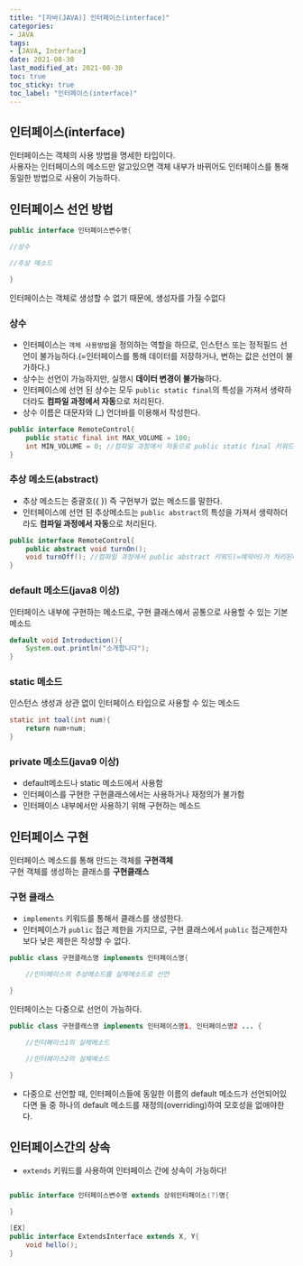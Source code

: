 ```yaml
---
title: "[자바(JAVA)] 인터페이스(interface)"
categories:
- JAVA
tags: 
- [JAVA, Interface]
date: 2021-08-30
last_modified_at: 2021-08-30
toc: true
toc_sticky: true
toc_label: "인터페이스(interface)"
---
```


## 인터페이스(interface)

인터페이스는 객체의 사용 방법을 명세한 타입이다.   
사용자는 인터페이스의 메소드만 알고있으면 객체 내부가 바뀌어도 인터페이스를 통해 동일한 방법으로 사용이 가능하다.

## 인터페이스 선언 방법

```java
public interface 인터페이스변수명{

//상수

//추상 메소드

}
```
인터페이스는 객체로 생성할 수 없기 때문에, 생성자를 가질 수없다

### 상수
* 인터페이스는 `객체 사용방법`을 정의하는 역할을 하므로, 인스턴스 또는 정적필드 선언이 불가능하다.(=인터페이스를 통해 데이터를 저장하거나, 변하는 값은 선언이 불가하다.)
* 상수는 선언이 가능하지만, 실행시 **데이터 변경이 불가능**하다.
* 인터페이스에 선언 된 상수는 모두 `public static final`의 특성을 가져서 생략하더라도 **컴파일 과정에서 자동**으로 처리된다.
* 상수 이름은 대문자와 (_) 언더바를 이용해서 작성한다.

```java
public interface RemoteControl{
    public static final int MAX_VOLUME = 100;
    int MIN_VOLUME = 0; //컴파일 과정에서 자동으로 public static final 키워드(=예약어)가 처리된다.
}
```

### 추상 메소드(abstract)
* 추상 메소드는 중괄호({ }) 즉 구현부가 없는 메소드를 말한다.
* 인터페이스에 선언 된 추상메소드는 `public abstract`의 특성을 가져서 생략하더라도 **컴파일 과정에서 자동**으로 처리된다.

```java
public interface RemoteControl{
    public abstract void turnOn();
    void turnOff(); //컴파일 과정에서 public abstract 키워드(=예약어)가 처리된다.
}
```

### default 메소드(java8 이상)

인터페이스 내부에 구현하는 메소드로, 구현 클래스에서 공통으로 사용할 수 있는 기본 메소드

```java
default void Introduction(){
    System.out.println("소개합니다");
}
```

### static 메소드

인스턴스 생성과 상관 없이 인터페이스 타입으로 사용할 수 있는 메소드

```java
static int toal(int num){
    return num+num;
}
```

### private 메소드(java9 이상)

* default메소드나 static 메소드에서 사용함
* 인터페이스를 구현한 구현클래스에서는 사용하거나 재정의가 불가함
* 인터페이스 내부에서만 사용하기 위해 구현하는 메소드

## 인터페이스 구현
인터페이스 메소드를 통해 만드는 객체를 **구현객체**   
구현 객체를 생성하는 클래스를 **구현클래스**

### 구현 클래스

* `implements` 키워드를 통해서 클래스를 생성한다.
* 인터페이스가 `public` 접근 제한을 가지므로, 구현 클래스에서 `public` 접근제한자보다 낮은 제한은 작성할 수 없다.

```java
public class 구현클래스명 implements 인터페이스명{

    //인터페이스의 추상메소드를 실체메소드로 선언

}
```

인터페이스는 다중으로 선언이 가능하다.

```java
public class 구현클래스명 implements 인터페이스명1, 인터페이스명2 ... {

    //인터페이스1의 실체메소드

    //인터페이스2의 실체메소드

}
```

* 다중으로 선언할 때, 인터페이스들에 동일한 이름의 default 메소드가 선언되어있다면 둘 중 하나의 default 메소드를 재정의(overriding)하여 모호성을 없애야한다.

## 인터페이스간의 상속

* `extends` 키워드를 사용하여 인터페이스 간에 상속이 가능하다!   

```java

public interface 인터페이스변수명 extends 상위인터페이스(?)명{

}

[EX]
public interface ExtendsInterface extends X, Y{
    void hello();
}
```
